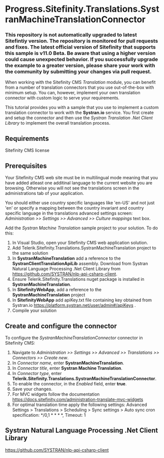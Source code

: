 # Progress.Sitefinity.Translations.SystranMachineTranslationConnector

### This repository is not automatically upgraded to latest Sitefintiy version. The repository is monitored for pull requests and fixes. The latest official version of Sitefinity that supports this sample is v11.0 Beta. Be aware that using a higher version could cause unexpected behavior. If you successfully upgrade the example to a greater version, please share your work with the community by submitting your changes via pull request.

When working with the Sitefinity CMS *Translation* module, you can benefit from a number of translation connectors that you use out-of-the-box with minimum setup. You can, however, implement your own translation connector with custom logic to serve your requirements. 

This tutorial provides you with a sample that you use to implement a custom translation connector to work with the **Systran.io** service. You first create and setup the connector and then use the *Systran Translation .Net Client Library*  to implement the overall translation process.   
## Requirements
Sitefinity CMS license

## Prerequisites

Your Sitefinity CMS web site must be in multilingual mode meaning that you have added atleast one additinal language to the current website you are browsing. Otherwise you will not see the translations screen in the administrations tab of your application.

You should either use country specific languages like 'en-US' and not just 'en' or specify a mapping between the country invariant and country specific language in the translations advanced settings screen: <i>Administration >> Settings >> Advanced >> Culture mappings </i> text box.

Add the *Systran Machine Translation* sample project to your solution. To do this:

1. In Visual Studio, open your Sitefinity CMS web application solution.
2. Add Telerik.Sitefinity.Translations.SystranMachineTranslation project to the same solution
3. In **SystranMachineTranslation** add a reference to the <strong>SystranClientTranslationApiLib</strong> assembly. Download from Systran Natural Language Processing .Net Client Library from https://github.com/SYSTRAN/nlp-api-csharp-client.
4. Ensure Telerik.Sitefinity.Translations nuget package is installed in **SystranMachineTranslation**.
5. In **SitefinityWebApp**, add a reference to the **SystranMachineTranslation** project
6. In **SitefinityWebApp** add apiKey.txt file containing key obtained from Systran.io https://platform.systran.net/user/admin#/apiKeys .
7. Compile your solution

## Create and configure the connector

To configure the *SystranMachineTranslationConnector* connector in Sitefinity CMS:

1. Navigate to <i>Administration >> Settings >> Advanced >> Translations >> Connectors >> Create new</i>.
2. In <i>Connector name</i>, enter <strong>SystranMachineTranslation</strong>.
3. In <i>Connector title</i>, enter <strong>Systran Machine Translation</strong>.
4. In <i>Connector type</i>, enter <strong>Telerik.Sitefinity.Translations.SystranMachineTranslationConnector</strong>.
5. To enable the connector, in the <i>Enabled</i> field, enter <strong>true</strong>.
6. Save your changes.
7. For MVC widgets follow the documentation https://docs.sitefinity.com/administration-translate-mvc-widgets 
8. For optimal translation time apply the following settings:
 Advanced Settings > Translations > Scheduling > Sync settings > Auto sync cron specification: */0,1 * * * *, Timeout: 1


## Systran Natural Language Processing .Net Client Library
https://github.com/SYSTRAN/nlp-api-csharp-client 

